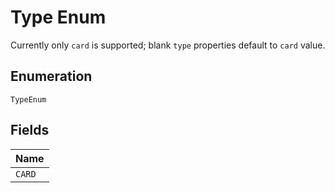 
# Type Enum

Currently only `card` is supported; blank `type` properties default to `card` value.

## Enumeration

`TypeEnum`

## Fields

| Name |
|  --- |
| `CARD` |

